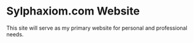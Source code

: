 # Sylphaxiom.com Website

This site will serve as my primary website for personal and professional needs.
